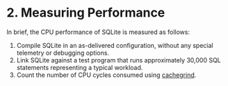 # 2\. Measuring Performance


In brief, the CPU performance of SQLite is measured as follows:



1. Compile SQLite in an as\-delivered configuration, without any special
 telemetry or debugging options.
2. Link SQLite against a test program that runs approximately 30,000
 SQL statements representing a typical workload.
3. Count the number of CPU cycles consumed using
 [cachegrind](http://valgrind.org/docs/manual/cg-manual.html).


